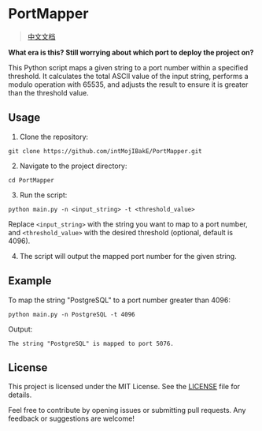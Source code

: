 # PortMapper

>   [中文文档](README_zh.md)

**What era is this? Still worrying about which port to deploy the project on?**

This Python script maps a given string to a port number within a specified threshold. It calculates the total ASCII value of the input string, performs a modulo operation with 65535, and adjusts the result to ensure it is greater than the threshold value.

## Usage

1. Clone the repository:
```shell
git clone https://github.com/intMojIBakE/PortMapper.git
```
2. Navigate to the project directory:
```shell
cd PortMapper
```
3. Run the script:
```shell
python main.py -n <input_string> -t <threshold_value>
```
Replace `<input_string>` with the string you want to map to a port number, and `<threshold_value>` with the desired threshold (optional, default is 4096).

4. The script will output the mapped port number for the given string.

## Example

To map the string "PostgreSQL" to a port number greater than 4096:
```shell
python main.py -n PostgreSQL -t 4096
```
Output:
```shell
The string "PostgreSQL" is mapped to port 5076.
```
## License

This project is licensed under the MIT License. See the [LICENSE](LICENSE) file for details.

Feel free to contribute by opening issues or submitting pull requests. Any feedback or suggestions are welcome!